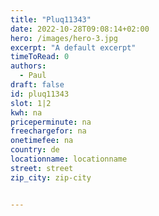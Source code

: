 ```yaml
---
title: "Pluq11343"
date: 2022-10-28T09:08:14+02:00
hero: /images/hero-3.jpg
excerpt: "A default excerpt"
timeToRead: 0
authors:
  - Paul
draft: false
id: pluq11343
slot: 1|2
kwh: na
priceperminute: na
freechargefor: na
onetimefee: na
country: de
locationname: locationname
street: street
zip_city: zip-city


---
```

